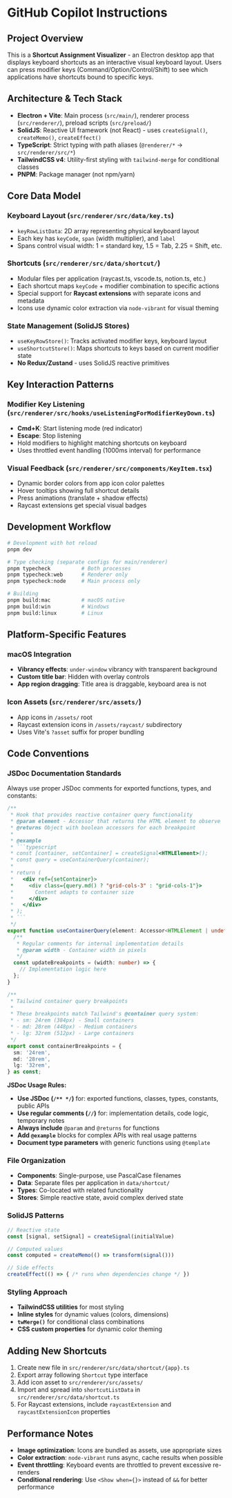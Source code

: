 # GitHub Copilot Instructions

## Project Overview
This is a **Shortcut Assignment Visualizer** - an Electron desktop app that displays keyboard shortcuts as an interactive visual keyboard layout. Users can press modifier keys (Command/Option/Control/Shift) to see which applications have shortcuts bound to specific keys.

## Architecture & Tech Stack
- **Electron + Vite**: Main process (`src/main/`), renderer process (`src/renderer/`), preload scripts (`src/preload/`)
- **SolidJS**: Reactive UI framework (not React) - uses `createSignal()`, `createMemo()`, `createEffect()`
- **TypeScript**: Strict typing with path aliases (`@renderer/*` → `src/renderer/src/*`)
- **TailwindCSS v4**: Utility-first styling with `tailwind-merge` for conditional classes
- **PNPM**: Package manager (not npm/yarn)

## Core Data Model
### Keyboard Layout (`src/renderer/src/data/key.ts`)
- `keyRowListData`: 2D array representing physical keyboard layout
- Each key has `keyCode`, `span` (width multiplier), and `label`
- Spans control visual width: 1 = standard key, 1.5 = Tab, 2.25 = Shift, etc.

### Shortcuts (`src/renderer/src/data/shortcut/`)
- Modular files per application (raycast.ts, vscode.ts, notion.ts, etc.)
- Each shortcut maps `keyCode` + modifier combination to specific actions
- Special support for **Raycast extensions** with separate icons and metadata
- Icons use dynamic color extraction via `node-vibrant` for visual theming

### State Management (SolidJS Stores)
- `useKeyRowStore()`: Tracks activated modifier keys, keyboard layout
- `useShortcutStore()`: Maps shortcuts to keys based on current modifier state
- **No Redux/Zustand** - uses SolidJS reactive primitives

## Key Interaction Patterns
### Modifier Key Listening (`src/renderer/src/hooks/useListeningForModifierKeyDown.ts`)
- **Cmd+K**: Start listening mode (red indicator)
- **Escape**: Stop listening
- Hold modifiers to highlight matching shortcuts on keyboard
- Uses throttled event handling (1000ms interval) for performance

### Visual Feedback (`src/renderer/src/components/KeyItem.tsx`)
- Dynamic border colors from app icon color palettes
- Hover tooltips showing full shortcut details
- Press animations (translate + shadow effects)
- Raycast extensions get special visual badges

## Development Workflow
```bash
# Development with hot reload
pnpm dev

# Type checking (separate configs for main/renderer)
pnpm typecheck          # Both processes
pnpm typecheck:web      # Renderer only
pnpm typecheck:node     # Main process only

# Building
pnpm build:mac          # macOS native
pnpm build:win          # Windows
pnpm build:linux        # Linux
```

## Platform-Specific Features
### macOS Integration
- **Vibrancy effects**: `under-window` vibrancy with transparent background
- **Custom title bar**: Hidden with overlay controls
- **App region dragging**: Title area is draggable, keyboard area is not

### Icon Assets (`src/renderer/src/assets/`)
- App icons in `/assets/` root
- Raycast extension icons in `/assets/raycast/` subdirectory
- Uses Vite's `?asset` suffix for proper bundling

## Code Conventions
### JSDoc Documentation Standards
Always use proper JSDoc comments for exported functions, types, and constants:

```typescript
/**
 * Hook that provides reactive container query functionality
 * @param element - Accessor that returns the HTML element to observe
 * @returns Object with boolean accessors for each breakpoint
 * 
 * @example
 * ```typescript
 * const [container, setContainer] = createSignal<HTMLElement>();
 * const query = useContainerQuery(container);
 * 
 * return (
 *   <div ref={setContainer}>
 *     <div class={query.md() ? "grid-cols-3" : "grid-cols-1"}>
 *       Content adapts to container size
 *     </div>
 *   </div>
 * );
 * ```
 */
export function useContainerQuery(element: Accessor<HTMLElement | undefined>) {
  /**
   * Regular comments for internal implementation details
   * @param width - Container width in pixels
   */
  const updateBreakpoints = (width: number) => {
    // Implementation logic here
  };
}

/**
 * Tailwind container query breakpoints
 * 
 * These breakpoints match Tailwind's @container query system:
 * - sm: 24rem (384px) - Small containers
 * - md: 28rem (448px) - Medium containers  
 * - lg: 32rem (512px) - Large containers
 */
export const containerBreakpoints = {
  sm: '24rem',
  md: '28rem', 
  lg: '32rem',
} as const;
```

**JSDoc Usage Rules:**
- **Use JSDoc (`/** */`)** for: exported functions, classes, types, constants, public APIs
- **Use regular comments (`//`)** for: implementation details, code logic, temporary notes
- **Always include** `@param` and `@returns` for functions
- **Add `@example`** blocks for complex APIs with real usage patterns
- **Document type parameters** with generic functions using `@template`

### File Organization
- **Components**: Single-purpose, use PascalCase filenames
- **Data**: Separate files per application in `data/shortcut/`
- **Types**: Co-located with related functionality
- **Stores**: Simple reactive state, avoid complex derived state

### SolidJS Patterns
```typescript
// Reactive state
const [signal, setSignal] = createSignal(initialValue)

// Computed values
const computed = createMemo(() => transform(signal()))

// Side effects
createEffect(() => { /* runs when dependencies change */ })
```

### Styling Approach
- **TailwindCSS utilities** for most styling
- **Inline styles** for dynamic values (colors, dimensions)
- **`twMerge()`** for conditional class combinations
- **CSS custom properties** for dynamic color theming

## Adding New Shortcuts
1. Create new file in `src/renderer/src/data/shortcut/{app}.ts`
2. Export array following `Shortcut` type interface
3. Add icon asset to `src/renderer/src/assets/`
4. Import and spread into `shortcutListData` in `src/renderer/src/data/shortcut.ts`
5. For Raycast extensions, include `raycastExtension` and `raycastExtensionIcon` properties

## Performance Notes
- **Image optimization**: Icons are bundled as assets, use appropriate sizes
- **Color extraction**: `node-vibrant` runs async, cache results when possible
- **Event throttling**: Keyboard events are throttled to prevent excessive re-renders
- **Conditional rendering**: Use `<Show when={}>` instead of `&&` for better performance
